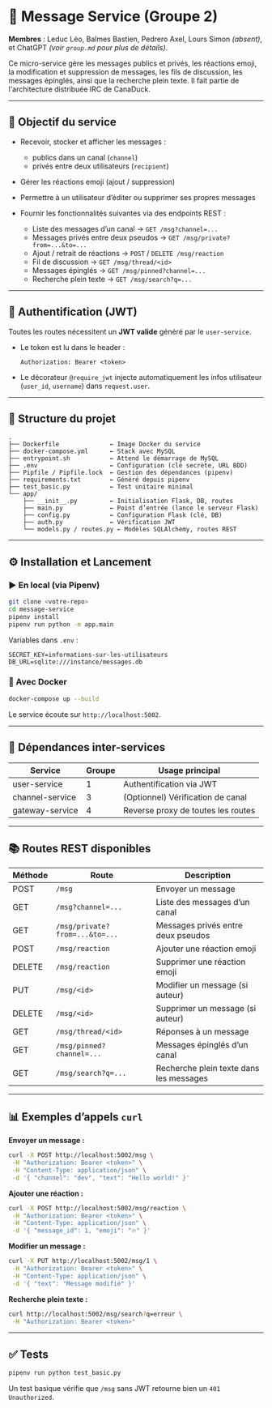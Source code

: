 # 📨 Message Service (Groupe 2)

**Membres** : Leduc Léo, Balmes Bastien, Pedrero Axel, Lours Simon *(absent)*, et ChatGPT *(voir `group.md` pour plus de détails)*.

Ce micro-service gère les messages publics et privés, les réactions emoji, la modification et suppression de messages, les fils de discussion, les messages épinglés, ainsi que la recherche plein texte. Il fait partie de l'architecture distribuée IRC de CanaDuck.

---

## 🎯 Objectif du service

* Recevoir, stocker et afficher les messages :

  * publics dans un canal (`channel`)
  * privés entre deux utilisateurs (`recipient`)
* Gérer les réactions emoji (ajout / suppression)
* Permettre à un utilisateur d’éditer ou supprimer ses propres messages
* Fournir les fonctionnalités suivantes via des endpoints REST :

  * Liste des messages d’un canal → `GET /msg?channel=...`
  * Messages privés entre deux pseudos → `GET /msg/private?from=...&to=...`
  * Ajout / retrait de réactions → `POST` / `DELETE /msg/reaction`
  * Fil de discussion → `GET /msg/thread/<id>`
  * Messages épinglés → `GET /msg/pinned?channel=...`
  * Recherche plein texte → `GET /msg/search?q=...`

---

## 🔐 Authentification (JWT)

Toutes les routes nécessitent un **JWT valide** généré par le `user-service`.

* Le token est lu dans le header :

  ```http
  Authorization: Bearer <token>
  ```
* Le décorateur `@require_jwt` injecte automatiquement les infos utilisateur (`user_id`, `username`) dans `request.user`.

---

## 🧱 Structure du projet

```text
.
├── Dockerfile              ← Image Docker du service
├── docker-compose.yml      ← Stack avec MySQL
├── entrypoint.sh           ← Attend le démarrage de MySQL
├── .env                    ← Configuration (clé secrète, URL BDD)
├── Pipfile / Pipfile.lock  ← Gestion des dépendances (pipenv)
├── requirements.txt        ← Généré depuis pipenv
├── test_basic.py           ← Test unitaire minimal
└── app/
    ├── __init__.py         ← Initialisation Flask, DB, routes
    ├── main.py             ← Point d’entrée (lance le serveur Flask)
    ├── config.py           ← Configuration Flask (clé, DB)
    ├── auth.py             ← Vérification JWT
    └── models.py / routes.py ← Modèles SQLAlchemy, routes REST
```

---

## ⚙️ Installation et Lancement

### ▶️ En local (via Pipenv)

```bash
git clone <votre-repo>
cd message-service
pipenv install
pipenv run python -m app.main
```

Variables dans `.env` :

```env
SECRET_KEY=informations-sur-les-utilisateurs
DB_URL=sqlite:///instance/messages.db
```

### 🐳 Avec Docker

```bash
docker-compose up --build
```

Le service écoute sur `http://localhost:5002`.

---

## 🔗 Dépendances inter-services

| Service         | Groupe | Usage principal                    |
| --------------- | ------ | ---------------------------------- |
| user-service    | 1      | Authentification via JWT           |
| channel-service | 3      | (Optionnel) Vérification de canal  |
| gateway-service | 4      | Reverse proxy de toutes les routes |

---

## 📚 Routes REST disponibles

| Méthode | Route                          | Description                             |
| ------- | ------------------------------ | --------------------------------------- |
| POST    | `/msg`                         | Envoyer un message                      |
| GET     | `/msg?channel=...`             | Liste des messages d’un canal           |
| GET     | `/msg/private?from=...&to=...` | Messages privés entre deux pseudos      |
| POST    | `/msg/reaction`                | Ajouter une réaction emoji              |
| DELETE  | `/msg/reaction`                | Supprimer une réaction emoji            |
| PUT     | `/msg/<id>`                    | Modifier un message (si auteur)         |
| DELETE  | `/msg/<id>`                    | Supprimer un message (si auteur)        |
| GET     | `/msg/thread/<id>`             | Réponses à un message                   |
| GET     | `/msg/pinned?channel=...`      | Messages épinglés d’un canal            |
| GET     | `/msg/search?q=...`            | Recherche plein texte dans les messages |

---

## 📊 Exemples d’appels `curl`

**Envoyer un message :**

```bash
curl -X POST http://localhost:5002/msg \
 -H "Authorization: Bearer <token>" \
 -H "Content-Type: application/json" \
 -d '{ "channel": "dev", "text": "Hello world!" }'
```

**Ajouter une réaction :**

```bash
curl -X POST http://localhost:5002/msg/reaction \
 -H "Authorization: Bearer <token>" \
 -H "Content-Type: application/json" \
 -d '{ "message_id": 1, "emoji": "🔥" }'
```

**Modifier un message :**

```bash
curl -X PUT http://localhost:5002/msg/1 \
 -H "Authorization: Bearer <token>" \
 -H "Content-Type: application/json" \
 -d '{ "text": "Message modifié" }'
```

**Recherche plein texte :**

```bash
curl http://localhost:5002/msg/search?q=erreur \
 -H "Authorization: Bearer <token>"
```

---

## ✅ Tests

```bash
pipenv run python test_basic.py
```

Un test basique vérifie que `/msg` sans JWT retourne bien un `401 Unauthorized`.
